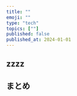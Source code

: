 ```yaml
---
title: ""
emoji: ""
type: "tech"
topics: [""]
published: false
published_at: 2024-01-01
---
```


## zzzz

## まとめ
